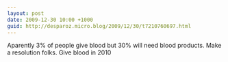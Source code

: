 ```yaml
---
layout: post
date: 2009-12-30 10:00 +1000
guid: http://desparoz.micro.blog/2009/12/30/t7210760697.html
---
```

Aparently 3% of people give blood but 30% will need blood products. Make a resolution folks. Give blood in 2010
